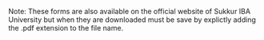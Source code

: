 Note: These forms are also available on the official website of Sukkur IBA University but when they are downloaded must be save by explictly adding the .pdf extension to the file name.
